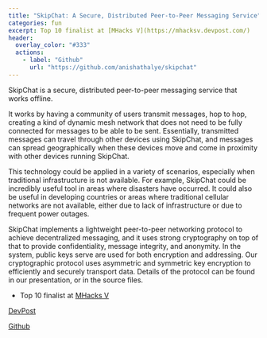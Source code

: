 ```yaml
---
title: "SkipChat: A Secure, Distributed Peer-to-Peer Messaging Service"
categories: fun
excerpt: Top 10 finalist at [MHacks V](https://mhacksv.devpost.com/)
header:
  overlay_color: "#333"
  actions:
    - label: "Github"
      url: "https://github.com/anishathalye/skipchat"
---
```


SkipChat is a secure, distributed peer-to-peer messaging service that works offline. 

It works by having a community of users transmit messages, hop to hop, creating a kind of dynamic mesh network that does not need to be fully connected for messages to be able to be sent. Essentially, transmitted messages can travel through other devices using SkipChat, and messages can spread geographically when these devices move and come in proximity with other devices running SkipChat.

This technology could be applied in a variety of scenarios, especially when traditional infrastructure is not available. For example, SkipChat could be incredibly useful tool in areas where disasters have occurred. It could also be useful in developing countries or areas where traditional cellular networks are not available, either due to lack of infrastructure or due to frequent power outages.

SkipChat implements a lightweight peer-to-peer networking protocol to achieve decentralized messaging, and it uses strong cryptography on top of that to provide confidentiality, message integrity, and anonymity. In the system, public keys serve are used for both encryption and addressing. Our cryptographic protocol uses asymmetric and symmetric key encryption to efficiently and securely transport data. Details of the protocol can be found in our presentation, or in the source files.

- Top 10 finalist at [MHacks V](https://mhacksv.devpost.com/)

[DevPost](https://devpost.com/software/skipchat)

[Github](https://github.com/anishathalye/skipchat)
